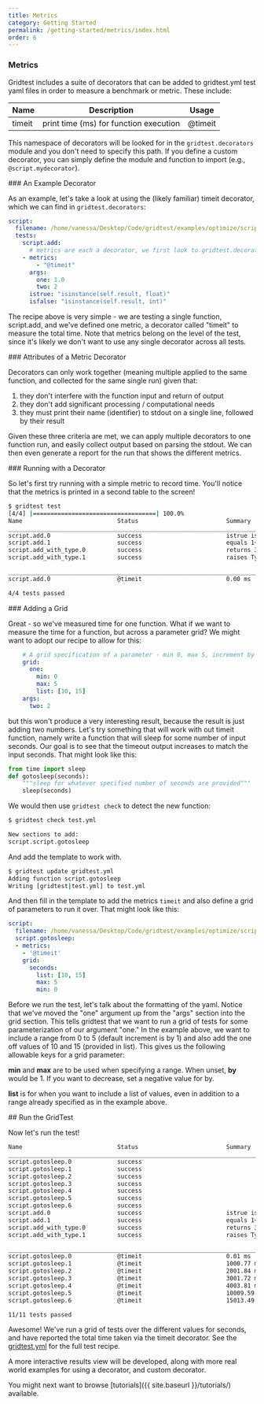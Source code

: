 ```yaml
---
title: Metrics
category: Getting Started
permalink: /getting-started/metrics/index.html
order: 6
---
```


### Metrics

Gridtest includes a suite of decorators that can be added to gridtest.yml
test yaml files in order to measure a benchmark or metric.  These include:

| Name   | Description                            | Usage    |
|--------|----------------------------------------|----------|
| timeit | print time (ms) for function execution | @timeit  |

This namespace of decorators will be looked for in the `gridtest.decorators`
module and you don't need to specify this path. If you define a custom decorator, 
you can simply define the module and function to import (e.g., `@script.mydecorator`).

<a id="an-example-decorator">
### An Example Decorator

As an example, let's take a look at using the (likely familiar) timeit decorator,
which we can find in `gridtest.decorators`:

```yaml
script:
  filename: /home/vanessa/Desktop/Code/gridtest/examples/optimize/script.py
  tests:
    script.add:
      # metrics are each a decorator, we first look to gridtest.decorators then external import
    - metrics:
        - "@timeit"
      args:
        one: 1.0
        two: 2
      istrue: "isinstance(self.result, float)"
      isfalse: "isinstance(self.result, int)"
```

The recipe above is very simple - we are testing a single function, script.add, and
we've defined one metric, a decorator called "timeit" to measure the total time.
Note that metrics belong on the level of the test, since it's likely we don't want
to use any single decorator across all tests.

<a id="attributes-of-a-metric-decorator">
### Attributes of a Metric Decorator

Decorators can only work together (meaning multiple applied to the same function,
and collected for the same single run) given that:

 1. they don't interfere with the function input and return of output
 2. they don't add significant processing / computational needs
 3. they must print their name (identifier) to stdout on a single line, followed by their result

Given these three criteria are met, we can apply multiple decorators to one
function run, and easily collect output based on parsing the stdout. We can then
even generate a report for the run that shows the different metrics. 

<a id="running-with-a-decorator">
### Running with a Decorator

So let's first try running with a simple metric to record time. You'll notice that the metrics
is printed in a second table to the screen!

```bash
$ gridtest test
[4/4] |===================================| 100.0% 
Name                           Status                         Summary                       
________________________________________________________________________________________________________________________
script.add.0                   success                        istrue isinstance(self.result, float) isfalse isinstance(self.result, int)
script.add.1                   success                        equals 1+2                    
script.add_with_type.0         success                        returns 3                     
script.add_with_type.1         success                        raises TypeError              

________________________________________________________________________________________________________________________
script.add.0                   @timeit                        0.00 ms                       

4/4 tests passed
```

<a id="adding-a-grid">
### Adding a Grid

Great - so we've measured time for one function. What if we want to measure the time for
a function, but across a parameter grid? We might want to adopt our recipe to allow for this:

```yaml
    # A grid specification of a parameter - min 0, max 5, increment by 1, also add 10 and 15
    grid:
      one:
        min: 0
        max: 5
        list: [10, 15]
    args:
      two: 2
```

but this won't produce a very interesting result, because the result is just adding
two numbers. Let's try something that will work with out timeit function, namely
write a function that will sleep for some number of input seconds. 
Our goal is to see that the timeout output increases to match the input seconds.
That might look like this:

```python
from time import sleep
def gotosleep(seconds):
    """sleep for whatever specified number of seconds are provided"""
    sleep(seconds)
```

We would then use `gridtest check` to detect the new function:

```bash
$ gridtest check test.yml 

New sections to add:
script.script.gotosleep
```

And add the template to work with.

```bash
$ gridtest update gridtest.yml
Adding function script.gotosleep
Writing [gridtest|test.yml] to test.yml
```

And then fill in the template to add the metrics `timeit` and also define a grid
of parameters to run it over. That might look like this:

```yaml
script:
  filename: /home/vanessa/Desktop/Code/gridtest/examples/optimize/script.py
  script.gotosleep:
  - metrics:
    - '@timeit'
    grid:
      seconds:
        list: [10, 15]
        max: 5
        min: 0
```

Before we run the test, let's talk about the formatting of the yaml.
Notice that we've moved the "one" argument up from the "args" section into the grid
section. This tells gridtest that we want to run a grid of tests for some 
parameterization of our argument "one." In the example above, we want to include
a range from 0 to 5 (default increment is by 1) and also add the one off values of 10 and 15 
(provided in list). This gives us the following allowable keys for a grid
parameter:

**min** and **max** are to be used when specifying a range. When unset, **by** 
would be 1. If you want to decrease, set a negative value for by.

**list** is for when you want to include a list of values, even in addition to a
range already specified as in the example above.

<a id="run-the-gridtest">
## Run the GridTest

Now let's run the test!

```bash
Name                           Status                         Summary                       
________________________________________________________________________________________________________________________
script.gotosleep.0             success                                                      
script.gotosleep.1             success                                                      
script.gotosleep.2             success                                                      
script.gotosleep.3             success                                                      
script.gotosleep.4             success                                                      
script.gotosleep.5             success                                                      
script.gotosleep.6             success                                                      
script.add.0                   success                        istrue isinstance(self.result, float) isfalse isinstance(self.result, int)
script.add.1                   success                        equals 1+2                    
script.add_with_type.0         success                        returns 3                     
script.add_with_type.1         success                        raises TypeError              

________________________________________________________________________________________________________________________
script.gotosleep.0             @timeit                        0.01 ms                       
script.gotosleep.1             @timeit                        1000.77 ms                    
script.gotosleep.2             @timeit                        2001.84 ms                    
script.gotosleep.3             @timeit                        3001.72 ms                    
script.gotosleep.4             @timeit                        4003.81 ms                    
script.gotosleep.5             @timeit                        10009.59 ms                   
script.gotosleep.6             @timeit                        15013.49 ms                   

11/11 tests passed
```

Awesome! We've run a grid of tests over the different values for seconds, and have 
reported the total time taken via the timeit decorator. See the [gridtest.yml](gridtest.yml)
for the full test recipe.

A more interactive results view will be developed, along with more real world examples for 
using a decorator, and custom decorator.

You might next want to browse [tutorials]({{ site.baseurl }}/tutorials/) available.
